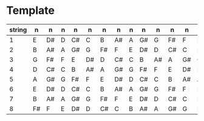 # Template

| string | n | n | n | n | n | n | n | n | n | n | n | n | n |
|--------|----|----|---|----|----|----|----|---|----|----|----|----|----|
| 1      |   E    |   D#   |   D    |   C#   |   C    |   B    |   A#   |   A    |   G#   |   G    |   F#   |   F    |   E    |
| 2      |   B    |   A#   |   A    |   G#   |   G    |   F#   |   F    |   E    |   D#   |   D    |   C#   |   C    |   B    |
| 3      |   G    |   F#   |   F    |   E    |   D#   |   D    |   C#   |   C    |   B    |   A#   |   A    |   G#   |   G    |
| 4      |   D    |   C#   |   C    |   B    |   A#   |   A    |   G#   |   G    |   F#   |   F    |   E    |   D#   |   D    |
| 5      |   A    |   G#   |   G    |   F#   |   F    |   E    |   D#   |   D    |   C#   |   C    |   B    |   A#   |   A    |
| 6      |   E    |   D#   |   D    |   C#   |   C    |   B    |   A#   |   A    |   G#   |   G    |   F#   |   F    |   E    |
| 7      |   B    |   A#   |   A    |   G#   |   G    |   F#   |   F    |   E    |   D#   |   D    |   C#   |   C    |   B    |
| 8      |   F#   |   F    |   E    |   D#   |   D    |   C#   |   C    |   B    |   A#   |   A    |   G#   |   G    |   F#   |
